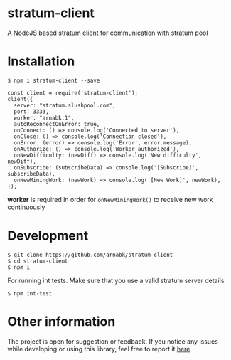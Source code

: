 # stratum-client
A NodeJS based stratum client for communication with stratum pool

# Installation

    $ npm i stratum-client --save

    const client = require('stratum-client');
    client({
      server: "stratum.slushpool.com",
      port: 3333,
      worker: "arnabk.1",
      autoReconnectOnError: true,
      onConnect: () => console.log('Connected to server'),
      onClose: () => console.log('Connection closed'),
      onError: (error) => console.log('Error', error.message),
      onAuthorize: () => console.log('Worker authorized'),
      onNewDifficulty: (newDiff) => console.log('New difficulty', newDiff),
      onSubscribe: (subscribeData) => console.log('[Subscribe]', subscribeData),
      onNewMiningWork: (newWork) => console.log('[New Work]', newWork),
    });

**worker** is required in order for `onNewMiningWork()` to receive new work continuously

# Development

    $ git clone https://github.com/arnabk/stratum-client
    $ cd stratum-client
    $ npm i

  For running int tests. Make sure that you use a valid stratum server details

    $ npm int-test

# Other information
The project is open for suggestion or feedback. If you notice any issues while developing or using this library, feel free to report it [here](https://github.com/arnabk/stratum-client/issues)
